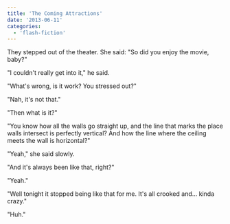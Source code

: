 ```yaml
---
title: 'The Coming Attractions'
date: '2013-06-11'
categories:
  - 'flash-fiction'
---
```


They stepped out of the theater. She said: "So did you enjoy the movie, baby?"

<!-- truncate -->


"I couldn't really get into it," he said.

"What's wrong, is it work? You stressed out?"

"Nah, it's not that."

"Then what is it?"

"You know how all the walls go straight up, and the line that marks the place
walls intersect is perfectly vertical? And how the line where the ceiling meets
the wall is horizontal?"

"Yeah," she said slowly.

"And it's always been like that, right?"

"Yeah."

"Well tonight it stopped being like that for me. It's all crooked and... kinda
crazy."

"Huh."
